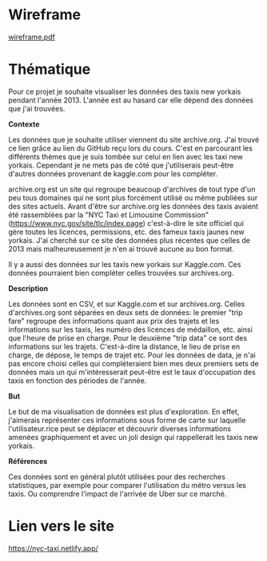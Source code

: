 
# Wireframe

[wireframe.pdf](https://github.com/mariondek10/projetVisualDonn23/files/10989190/wireframe.pdf)

# Thématique
Pour ce projet je souhaite visualiser les données des taxis new yorkais pendant l'année 2013. L'année est au hasard car elle dépend des données que j'ai trouvées. 


**Contexte**

Les données que je souhaite utiliser viennent du site archive.org. J'ai trouvé ce lien grâce au lien du GitHub reçu lors du cours. C'est en parcourant les différents thèmes que je suis tombée sur celui en lien avec les taxi new yorkais. Cependant je ne mets pas de côté que j'utiliserais peut-être d'autres données provenant de kaggle.com pour les compléter. 

archive.org est un site qui regroupe beaucoup d'archives de tout type d'un peu tous domaines qui ne sont plus forcément utilisé ou même publiées sur des sites actuels. 
Avant d'être sur archive.org les données des taxis avaient été rassemblées par la "NYC Taxi et Limousine Commission" (https://www.nyc.gov/site/tlc/index.page) c'est-à-dire le site officiel qui gère toutes les licences, permissions, etc. des fameux taxis jaunes new yorkais. J'ai cherché sur ce site des données plus récentes que celles de 2013 mais malheureusement je n'en ai trouvé aucune au bon format.

Il y a aussi des données sur les taxis new yorkais sur Kaggle.com. Ces données pourraient bien compléter celles trouvées sur archives.org. 

**Description**

Les données sont en CSV, et sur Kaggle.com et sur archives.org. 
Celles d'archives.org sont séparées en deux sets de données: le premier "trip fare" regroupe des informations quant aux prix des trajets et les informations sur les taxis, les numéro des licences de médaillon, etc. ainsi que l'heure de prise en charge. Pour le deuxième "trip data" ce sont des informations sur les trajets. C'est-à-dire la distance, le lieu de prise en charge, de dépose, le temps de trajet etc. 
Pour les données de data, je n'ai pas encore choisi celles qui compléteraient bien mes deux premiers sets de données mais un qui m'intéresserait peut-être est le taux d'occupation des taxis en fonction des périodes de l'année. 

**But**

Le but de ma visualisation de données est plus d'exploration. En effet, j'aimerais représenter ces informations sous forme de carte sur laquelle l'utilisateur.rice peut se déplacer et découvrir diverses informations amenées graphiquement et avec un joli design qui rappellerait les taxis new yorkais.

**Références**

Ces données sont en général plutôt utilisées pour des recherches statistiques, par exemple pour comparer l'utilisation du métro versus les taxis. Ou comprendre l'impact de l'arrivée de Uber sur ce marché. 

# Lien vers le site

https://nyc-taxi.netlify.app/

